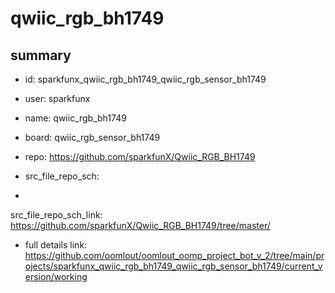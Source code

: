 # qwiic_rgb_bh1749
 
## summary 
* id: sparkfunx_qwiic_rgb_bh1749_qwiic_rgb_sensor_bh1749
* user: sparkfunx
* name: qwiic_rgb_bh1749
* board: qwiic_rgb_sensor_bh1749
* repo: https://github.com/sparkfunX/Qwiic_RGB_BH1749



* src_file_repo_sch: 
*
 src_file_repo_sch_link: https://github.com/sparkfunX/Qwiic_RGB_BH1749/tree/master/
* full details link: https://github.com/oomlout/oomlout_oomp_project_bot_v_2/tree/main/projects/sparkfunx_qwiic_rgb_bh1749_qwiic_rgb_sensor_bh1749/current_version/working  






